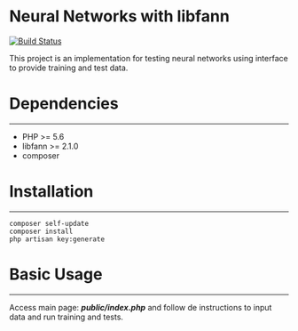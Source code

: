 # Neural Networks with libfann
[![Build Status](https://travis-ci.org/jhemarcos/neural-network.svg?branch=master)](https://travis-ci.org/jhemarcos/neural-network)

This project is an implementation for testing neural networks using interface to provide training and test data.

# Dependencies
-----
* PHP >= 5.6
* libfann >= 2.1.0
* composer

# Installation
-----
```
composer self-update
composer install
php artisan key:generate
```

# Basic Usage
-----
Access main page: **_public/index.php_** and follow de instructions to input data and run training and tests.